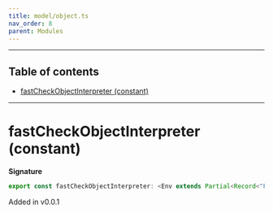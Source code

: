 ```yaml
---
title: model/object.ts
nav_order: 8
parent: Modules
---
```


---

<h2 class="text-delta">Table of contents</h2>

- [fastCheckObjectInterpreter (constant)](#fastcheckobjectinterpreter-constant)

---

# fastCheckObjectInterpreter (constant)

**Signature**

```ts
export const fastCheckObjectInterpreter: <Env extends Partial<Record<"FastCheckURI", any>>>() => ModelAlgebraObject1<"FastCheckURI", Env> = ...
```

Added in v0.0.1
